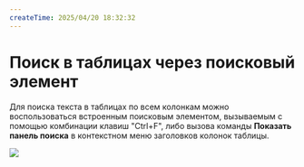 ```yaml
---
createTime: 2025/04/20 18:32:32
---
```

# Поиск в таблицах через поисковый элемент

Для поиска текста в таблицах по всем колонкам можно воспользоваться встроенным поисковым элементом, вызываемым с помощью комбинации клавиш "Ctrl+F", либо вызова команды **Показать панель поиска** в контекстном меню заголовков колонок таблицы.

![](../../../assets/specification/Aspose.Words.83ab1c44-6b28-430a-a5f2-4d9e6ba1abd4.077.png)